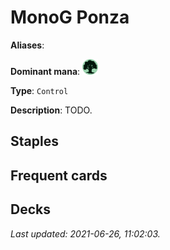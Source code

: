 # MonoG Ponza

**Aliases**: 

**Dominant mana**: <img src="../resources/images/mana/G.png" width="25"/>

**Type**: `Control`

**Description**: TODO.

## **Staples**



## **Frequent cards**



## **Decks**



*Last updated: 2021-06-26, 11:02:03.*
